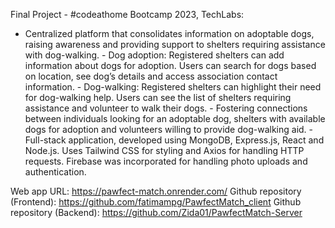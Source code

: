 Final Project - #codeathome Bootcamp 2023, TechLabs:  

- Centralized platform that consolidates information on adoptable dogs, raising awareness and providing support to shelters requiring assistance with dog-walking.  - Dog adoption: Registered shelters can add information about dogs for adoption. Users can search for dogs based on location, see dog’s details and access association contact information.  - Dog-walking: Registered shelters can highlight their need for dog-walking help. Users can see the list of shelters requiring assistance and volunteer to walk their dogs.  -	Fostering connections between individuals looking for an adoptable dog, shelters with available dogs for adoption and volunteers willing to provide dog-walking aid.  - Full-stack application, developed using MongoDB, Express.js, React and Node.js. Uses Tailwind CSS for styling and Axios for handling HTTP requests. Firebase was incorporated for handling photo uploads and authentication.

Web app URL: https://pawfect-match.onrender.com/
Github repository (Frontend): https://github.com/fatimampg/PawfectMatch_client
Github repository (Backend): https://github.com/Zida01/PawfectMatch-Server
